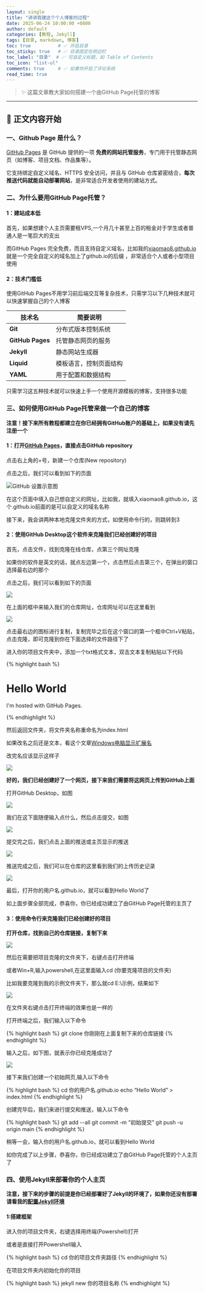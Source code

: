 ```yaml
---
layout: single
title: "讲讲我建这个个人博客的过程"
date: 2025-06-24 10:00:00 +0800
author: default
categories: [教程, Jekyll]
tags: [目录, markdown, 博客]
toc: true          # ✅ 开启目录
toc_sticky: true   # ✅ 目录固定在侧边栏
toc_label: "目录"  # ✅ 可自定义标题，如 Table of Contents
toc_icon: "list-ul"
comments: true     # ✅ 如果你开启了评论系统
read_time: true
---
```


> ✨ 这篇文章教大家如何搭建一个由GitHub Page托管的博客

---

## 📝 正文内容开始

### 一、Github Page 是什么？

[GitHub Pages](https://pages.github.com/) 是 GitHub 提供的一项 **免费的网站托管服务**，专门用于托管静态网页（如博客、项目文档、作品集等）。

它支持绑定自定义域名、HTTPS 安全访问，并且与 GitHub 仓库紧密结合，**每次推送代码就能自动部署网站**，是非常适合开发者使用的建站方式。

### 二、为什么要用GitHub Page托管？

#### 1：建站成本低

首先，如果想建个人主页需要租VPS,一个月几十甚至上百的租金对于学生或者普通人是一笔巨大的支出

而GitHub Pages 完全免费，而且支持自定义域名，比如我的[xiaomao8.github.io](https://xiaomao8.github.io/)就是一个完全自定义的域名加上了github.io的后缀
，非常适合个人或者小型项目使用

#### 2：技术门槛低

使用GitHub Pages不用学习前后端交互等复杂技术，只需学习以下几种技术就可以快速掌握自己的个人博客

| 技术名         | 简要说明 |
|----------------|----------|
| **Git**        | 分布式版本控制系统 |
| **GitHub Pages** | 托管静态网页的服务 |
| **Jekyll**     | 静态网站生成器 |
| **Liquid**     | 模板语言，控制页面结构 |
| **YAML**       | 用于配置和数据结构 |




只需学习这五种技术就可以快速上手一个使用开源模板的博客，支持很多功能

### 三、如何使用GitHub Page托管来做一个自己的博客

**注意！接下来所有教程都建立在你已经拥有GitHub账户的基础上，如果没有请先注册一个**

#### 1：打开[GitHub Pages](https://pages.github.com/)，直接点击GitHub repository

点击右上角的+号，新建一个仓库(New repository)

点击之后，我们可以看到如下的页面

![GitHub 设置示意图](/assets/img/1750774629307.png)

在这个页面中填入自己想自定义的网址，比如我，就填入xiaomao8.github.io，这个.github.io前面的是可以自定义的域名名称

接下来，我会讲两种本地克隆文件夹的方式，如使用命令行的，则跳转到3


#### 2：使用GitHub Desktop这个软件来克隆我们已经创建好的项目


首先，点击文件，找到克隆在线仓库，点第三个网址克隆

如果你的软件是英文的话，就点左边第一个，点击然后点击第三个，在弹出的窗口选择最右边的那个

点击之后，我们可以看到如下的页面

![](/assets/img/1750775677372.png)

在上面的框中来输入我们的仓库网址，仓库网址可以在这里看到

![](/assets/img/1750775927853.png)

点击最右边的图标进行复制，复制完毕之后在这个窗口的第一个框中Ctrl+V粘贴，点击克隆，即可克隆到你在下面选择的文件路径下了

进入你的项目文件夹中，添加一个txt格式文本，双击文本复制粘贴以下代码

{% highlight bash %}

<!DOCTYPE html>
<html>
<body>
<h1>Hello World</h1>
<p>I'm hosted with GitHub Pages.</p>
</body>
</html>

{% endhighlight %}

然后返回文件夹，将文件夹名称重命名为index.html

如果改名之后还是文本，看这个文章[Windows电脑显示扩展名](https://blog.csdn.net/weixin_52799373/article/details/133306908)

改完名应该显示这样子

![](/assets/img/1750776815682.png)

**好的，我们已经创建好了一个网页，接下来我们需要将这网页上传到GitHub上面**

打开GitHub Desktop，如图

![](/assets/img/1750816537050.png)

我们在这下面随便输入点什么，然后点击提交，如图

![](/assets/img/1750816537051.png)

提交完之后，我们点击上面的推送或主页显示的推送

![](/assets/img/1750817056232.png)

推送完成之后，我们可以在仓库的这里看到我们的上传历史记录

![](/assets//img/1750817402102.png)

最后，打开你的用户名.github.io，就可以看到Hello World了

如上面步骤全部完成，恭喜你，你已经成功建立了由GitHub Page托管的主页了



#### 3：使用命令行来克隆我们已经创建好的项目


**打开仓库，找到自己的仓库链接，复制下来**

![](/assets/img/1750775927853.png)

然后在需要把项目克隆的文件夹下，右键点击打开终端


或者Win+R,输入powershell,在这里面输入cd (你要克隆项目的文件夹)

比如我要克隆到我的示例文件夹下，那么就cd E:\示例，结果如下

![](/assets/img/1750815613257.png)

在文件夹右键点击打开终端的效果也是一样的

打开终端之后，我们输入以下命令

{% highlight bash %}
git clone 你刚刚在上面复制下来的仓库链接
{% endhighlight %}

输入之后，如下图，就表示你已经克隆成功了

![](/assets/img/1750815977147.png)

接下来我们创建一个初始网页,输入以下命令

{% highlight bash %}
cd 你的用户名.github.io
echo “Hello World” > index.html
{% endhighlight %}

创建完毕后，我们来进行提交和推送，输入以下命令

{% highlight bash %}
git add --all
git commit -m “初始提交”
git push -u origin main
{% endhighlight %}

稍等一会，输入你的用户名.github.io，就可以看到Hello World

如你完成了以上步骤，恭喜你，你已经成功建立了由GitHub Page托管的个人主页了

### 四、使用Jekyll来部署你的个人主页

**注意，接下来的步骤的前提是你已经部署好了Jekyll的环境了，如果你还没有部署**
**请看我的[配置Jekyll环境](https://xiaomaowu.github.io/教程/jekyll/2025/06/24/my-blog-in-ruby-jekyll.html)**

#### 1:搭建框架

进入你的项目文件夹，右键选择用终端(Powershell)打开

或者是直接打开Powershell输入

{% highlight bash %}
cd 你的项目文件夹路径
{% endhighlight %}

在项目文件夹内初始化你的项目

{% highlight bash %}
jekyll new 你的项目名称
{% endhighlight %}

<!-- {% highlight bash %}
gem install jekyll bundler
{% endhighlight %} -->